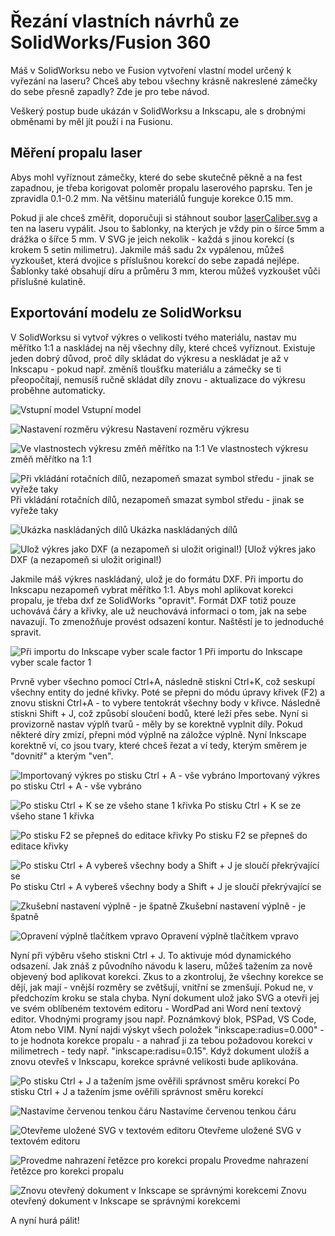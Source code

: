 # Řezání vlastních návrhů ze SolidWorks/Fusion 360

Máš v SolidWorksu nebo ve Fusion vytvoření vlastní model určený k vyřezání na
laseru? Chceš aby tebou všechny krásně nakreslené zámečky do sebe přesně
zapadly? Zde je pro tebe návod.

Veškerý postup bude ukázán v SolidWorksu a Inkscapu, ale s drobnými obměnami by
měl jít použí i na Fusionu.

## Měření propalu laser

Abys mohl vyříznout zámečky, které do sebe skutečně pěkně a na fest zapadnou, je
třeba korigovat poloměr propalu laserového paprsku. Ten je zpravidla 0.1-0.2 mm.
Na většinu materiálů funguje korekce 0.15 mm.

Pokud ji ale chceš změřit, doporučuji si stáhnout soubor
[laserCaliber.svg](data/laserCaliber.svg) a ten na laseru vypálit. Jsou to
šablonky, na kterých je vždy pin o šírce 5mm a drážka o šířce 5 mm. V SVG je
jeich nekolik - každá s jinou korekcí (s krokem 5 setin milimetru). Jakmile máš
sadu 2x vypálenou, můžeš vyzkoušet, která dvojice s příslušnou korekcí do sebe
zapadá nejlépe. Šablonky také obsahují díru a průměru 3 mm, kterou můžeš
vyzkoušet vůči příslušné kulatině.

## Exportování modelu ze SolidWorksu

V SolidWorksu si vytvoř výkres o velikosti tvého materiálu, nastav mu měřítko
1:1 a naskládej na něj všechny díly, které chceš vyříznout. Existuje jeden dobrý
důvod, proč díly skládat do výkresu a neskládat je až v Inkscapu - pokud např.
změníš tloušťku  materiálu a zámečky se ti přeopočítají, nemusíš ručně skládat
díly znovu - aktualizace do výkresu proběhne automaticky.

![Vstupní model](img/laser_sw/2.PNG)
Vstupní model

![Nastavení rozměru výkresu](img/laser_sw/1.PNG)
Nastavení rozměru výkresu

![Ve vlastnostech výkresu změň měřítko na 1:1](img/laser_sw/3.PNG)
Ve vlastnostech výkresu změň měřítko na 1:1

![Při vkládání rotačních dílů, nezapomeň smazat symbol středu - jinak se vyřeže
taky](img/laser_sw/4.PNG) Při vkládání rotačních dílů, nezapomeň smazat symbol středu - jinak se vyřeže taky

![Ukázka naskládaných dílů](img/laser_sw/5.PNG)
Ukázka naskládaných dílů

![Ulož výkres jako DXF (a nezapomeň si uložit original!)](img/laser_sw/6.PNG)
[Ulož výkres jako DXF (a nezapomeň si uložit original!)

Jakmile máš výkres naskládaný, ulož je do formátu DXF. Při importu do Inkscapu
nezapomeň vybrat měřítko 1:1. Abys mohl aplikovat korekci propalu, je třeba dxf
ze SolidWorks "opravit". Formát DXF totiž pouze uchovává čáry a křivky, ale už
neuchovává informaci o tom, jak na sebe navazují. To zmenožňuje provést odsazení
kontur. Naštěstí je to jednoduché spravit.

![Při importu do Inkscape vyber scale factor 1](img/laser_sw/7.PNG)
Při importu do Inkscape vyber scale factor 1

Prvně vyber všechno pomocí Ctrl+A, následně stiskni Ctrl+K, což seskupí všechny
entity do jedné křivky. Poté se přepni do módu úpravy křivek (F2) a znovu
stiskni Ctrl+A - to vybere tentokrát všechny body v křivce. Následně stiskni
Shift + J, což způsobí sloučení bodů, které leží přes sebe. Nyní si provizorně
nastav výplň tvarů - měly by se korektně vyplnit díly. Pokud některé díry zmizí,
přepni mód výplně na záložce výplně. Nyní Inkscape korektně ví, co jsou tvary,
které chceš řezat a ví tedy, kterým směrem je "dovnitř" a kterým "ven".

![Importovaný výkres po stisku Ctrl + A - vše vybráno](img/laser_sw/8.PNG)
Importovaný výkres po stisku Ctrl + A - vše vybráno

![Po stisku Ctrl + K se ze všeho stane 1 křivka](img/laser_sw/9.PNG)
Po stisku Ctrl + K se ze všeho stane 1 křivka

![Po stisku F2 se přepneš do editace křivky](img/laser_sw/10.PNG)
Po stisku F2 se přepneš do editace křivky

![Po stisku Ctrl + A vybereš všechny body a Shift + J je sloučí překrývající se](img/laser_sw/11.PNG)
Po stisku Ctrl + A vybereš všechny body a Shift + J je sloučí překrývající se

![Zkušební nastavení výplně - je špatně](img/laser_sw/12.PNG)
Zkušební nastavení výplně - je špatně

![Opravení výplně tlačítkem vpravo](img/laser_sw/13.PNG)
Opravení výplně tlačítkem vpravo

Nyní při výběru všeho stiskni Ctrl + J. To aktivuje mód dynamického odsazení.
Jak znáš z původního návodu k laseru, můžeš tažením za nově objevený bod
aplikovat korekci. Zkus to a zkontroluj, že všechny korekce se dějí, jak mají -
vnější rozměry se zvětšují, vnitřní se zmenšují. Pokud ne, v předchozím kroku se
stala chyba. Nyní dokument ulož jako SVG a otevři jej ve svém oblíbeném textovém
editoru - WordPad ani Word není textový editor. Vhodnými programy jsou např.
Poznámkový blok, PSPad, VS Code, Atom nebo VIM. Nyní najdi výskyt všech položek
"inkscape:radius=0.000" - to je hodnota korekce propalu - a nahraď ji za tebou
požadovou korekci v milimetrech - tedy např. "inkscape:radisu=0.15". Když
dokument uložíš a znovu otevřeš v Inkscapu, korekce správné velikosti bude
aplikována.

![Po stisku Ctrl + J a tažením jsme ověřili správnost směru korekcí](img/laser_sw/14.PNG)
Po stisku Ctrl + J a tažením jsme ověřili správnost směru korekcí

![Nastavíme červenou tenkou čáru](img/laser_sw/15.PNG)
Nastavíme červenou tenkou čáru

![Otevřeme uložené SVG v textovém editoru](img/laser_sw/16.PNG)
Otevřeme uložené SVG v textovém editoru

![Provedme nahrazení řetězce pro korekci propalu](img/laser_sw/17.PNG)
Provedme nahrazení řetězce pro korekci propalu

![Znovu otevřený dokument v Inkscape se správnými korekcemi](img/laser_sw/18.PNG)
Znovu otevřený dokument v Inkscape se správnými korekcemi

A nyní hurá pálit!
